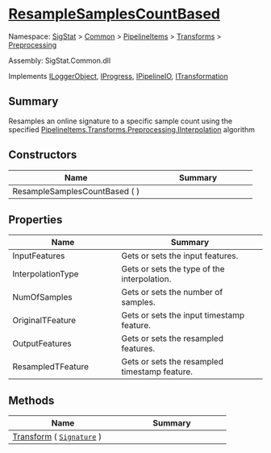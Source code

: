 # [ResampleSamplesCountBased](./ResampleSamplesCountBased.md)

Namespace: [SigStat]() > [Common](./../../../README.md) > [PipelineItems]() > [Transforms]() > [Preprocessing](./README.md)

Assembly: SigStat.Common.dll

Implements [ILoggerObject](./../../../ILoggerObject.md), [IProgress](./../../../Helpers/IProgress.md), [IPipelineIO](./../../../Pipeline/IPipelineIO.md), [ITransformation](./../../../ITransformation.md)

## Summary
Resamples an online signature to a specific sample count using the specified [PipelineItems.Transforms.Preprocessing.IInterpolation](https://github.com/hargitomi97/sigstat/blob/master/docs/md/SigStat/Common/PipelineItems/Transforms/Preprocessing/IInterpolation.md) algorithm

## Constructors

| Name | Summary | 
| --- | --- | 
| ResampleSamplesCountBased (  )<div style="width: 200px">| <div style="width: 200px">| <br>


## Properties

| Name | Summary | 
| --- | --- | 
| InputFeatures<div style="width: 200px">| Gets or sets the input features.<div style="width: 200px">| <br>
| InterpolationType<div style="width: 200px">| Gets or sets the type of the interpolation. <seealso cref="T:SigStat.Common.PipelineItems.Transforms.Preprocessing.IInterpolation" /><div style="width: 200px">| <br>
| NumOfSamples<div style="width: 200px">| Gets or sets the number of samples.<div style="width: 200px">| <br>
| OriginalTFeature<div style="width: 200px">| Gets or sets the input timestamp feature.<div style="width: 200px">| <br>
| OutputFeatures<div style="width: 200px">| Gets or sets the resampled  features.<div style="width: 200px">| <br>
| ResampledTFeature<div style="width: 200px">| Gets or sets the resampled timestamp feature.<div style="width: 200px">| <br>


## Methods

| Name | Summary | 
| --- | --- | 
| [Transform](./Methods/ResampleSamplesCountBased-100663801.md) ( [`Signature`](./../../../Signature.md) )<div style="width: 200px">| <div style="width: 200px">| <br>


